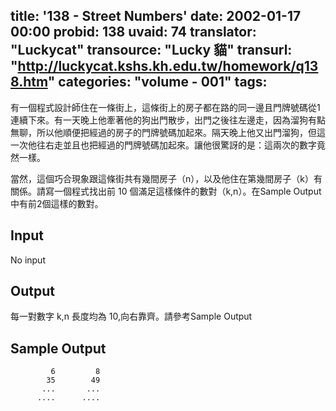 title: '138 - Street Numbers'
date: 2002-01-17 00:00
probid: 138
uvaid: 74
translator: "Luckycat"
transource: "Lucky 貓"
transurl: "http://luckycat.kshs.kh.edu.tw/homework/q138.htm"
categories: "volume - 001"
tags:
---

有一個程式設計師住在一條街上，這條街上的房子都在路的同一邊且門牌號碼從1連續下來。有一天晚上他牽著他的狗出門散步，出門之後往左邊走，因為溜狗有點無聊，所以他順便把經過的房子的門牌號碼加起來。隔天晚上他又出門溜狗，但這一次他往右走並且也把經過的門牌號碼加起來。讓他很驚訝的是：這兩次的數字竟然一樣。

當然，這個巧合現象跟這條街共有幾間房子（n），以及他住在第幾間房子（k）有關係。請寫一個程式找出前 10 個滿足這樣條件的數對（k,n）。在Sample Output中有前2個這樣的數對。

<!-- more -->

## Input ##

No input

## Output ##

每一對數字 k,n 長度均為 10,向右靠齊。請參考Sample Output

## Sample Output ##

	         6         8
	        35        49
	       ...       ...
	      ....      ....
